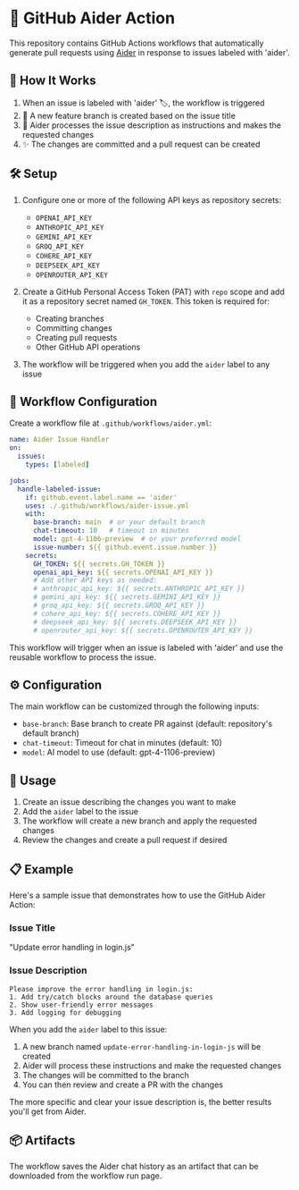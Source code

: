 # 🤖 GitHub Aider Action

This repository contains GitHub Actions workflows that automatically generate pull requests using [Aider](https://github.com/paul-gauthier/aider) in response to issues labeled with 'aider'.

## 🔄 How It Works

1. When an issue is labeled with 'aider' 🏷️, the workflow is triggered
2. 🌿 A new feature branch is created based on the issue title
3. 🤖 Aider processes the issue description as instructions and makes the requested changes
4. ✨ The changes are committed and a pull request can be created

## 🛠️ Setup

1. Configure one or more of the following API keys as repository secrets:
   - `OPENAI_API_KEY`
   - `ANTHROPIC_API_KEY`
   - `GEMINI_API_KEY`
   - `GROQ_API_KEY`
   - `COHERE_API_KEY`
   - `DEEPSEEK_API_KEY`
   - `OPENROUTER_API_KEY`

2. Create a GitHub Personal Access Token (PAT) with `repo` scope and add it as a repository secret named `GH_TOKEN`. This token is required for:
   - Creating branches
   - Committing changes
   - Creating pull requests
   - Other GitHub API operations

3. The workflow will be triggered when you add the `aider` label to any issue

## 📄 Workflow Configuration

Create a workflow file at `.github/workflows/aider.yml`:

```yaml
name: Aider Issue Handler
on:
  issues:
    types: [labeled]

jobs:
  handle-labeled-issue:
    if: github.event.label.name == 'aider'
    uses: ./.github/workflows/aider-issue.yml
    with:
      base-branch: main  # or your default branch
      chat-timeout: 10   # timeout in minutes
      model: gpt-4-1106-preview  # or your preferred model
      issue-number: ${{ github.event.issue.number }}
    secrets:
      GH_TOKEN: ${{ secrets.GH_TOKEN }}
      openai_api_key: ${{ secrets.OPENAI_API_KEY }}
      # Add other API keys as needed:
      # anthropic_api_key: ${{ secrets.ANTHROPIC_API_KEY }}
      # gemini_api_key: ${{ secrets.GEMINI_API_KEY }}
      # groq_api_key: ${{ secrets.GROQ_API_KEY }}
      # cohere_api_key: ${{ secrets.COHERE_API_KEY }}
      # deepseek_api_key: ${{ secrets.DEEPSEEK_API_KEY }}
      # openrouter_api_key: ${{ secrets.OPENROUTER_API_KEY }}
```

This workflow will trigger when an issue is labeled with 'aider' and use the reusable workflow to process the issue.

## ⚙️ Configuration

The main workflow can be customized through the following inputs:

- `base-branch`: Base branch to create PR against (default: repository's default branch)
- `chat-timeout`: Timeout for chat in minutes (default: 10)
- `model`: AI model to use (default: gpt-4-1106-preview)

## 📝 Usage

1. Create an issue describing the changes you want to make
2. Add the `aider` label to the issue
3. The workflow will create a new branch and apply the requested changes
4. Review the changes and create a pull request if desired

## 📋 Example

Here's a sample issue that demonstrates how to use the GitHub Aider Action:

### Issue Title
"Update error handling in login.js"

### Issue Description
```
Please improve the error handling in login.js:
1. Add try/catch blocks around the database queries
2. Show user-friendly error messages
3. Add logging for debugging
```

When you add the `aider` label to this issue:
1. A new branch named `update-error-handling-in-login-js` will be created
2. Aider will process these instructions and make the requested changes
3. The changes will be committed to the branch
4. You can then review and create a PR with the changes

The more specific and clear your issue description is, the better results you'll get from Aider.

## 📦 Artifacts

The workflow saves the Aider chat history as an artifact that can be downloaded from the workflow run page.

